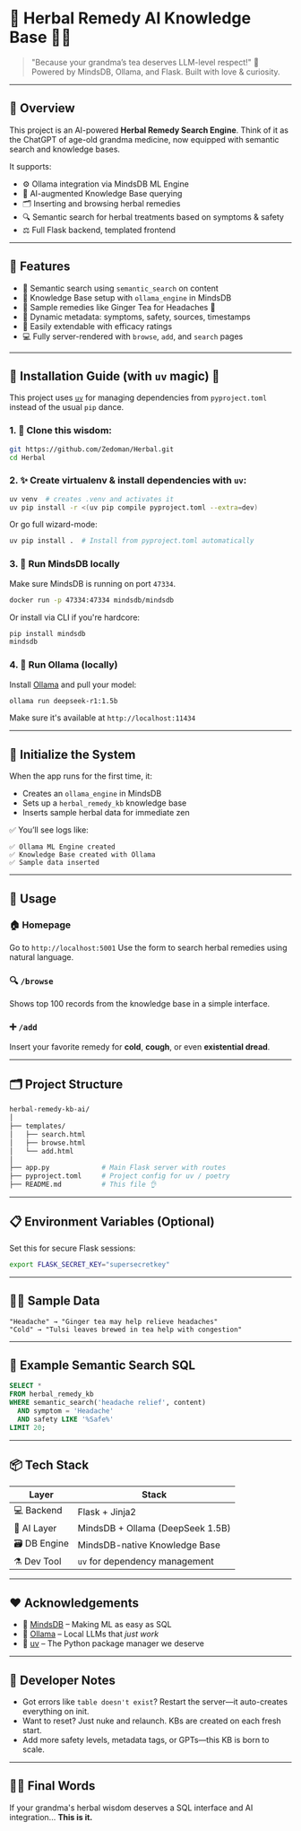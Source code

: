 # 🌿 Herbal Remedy AI Knowledge Base 🧠✨

> "Because your grandma’s tea deserves LLM-level respect!"
> 🔮 Powered by MindsDB, Ollama, and Flask. Built with love & curiosity.

---

## 📜 Overview

This project is an AI-powered **Herbal Remedy Search Engine**. Think of it as the ChatGPT of age-old grandma medicine, now equipped with semantic search and knowledge bases.

It supports:

* ⚙️ Ollama integration via MindsDB ML Engine
* 🧠 AI-augmented Knowledge Base querying
* 🗂️ Inserting and browsing herbal remedies
* 🔍 Semantic search for herbal treatments based on symptoms & safety
* ⚖️ Full Flask backend, templated frontend

---

## 🚀 Features

* 💬 Semantic search using `semantic_search` on content
* 🌱 Knowledge Base setup with `ollama_engine` in MindsDB
* 📆 Sample remedies like Ginger Tea for Headaches 🍵
* 📄 Dynamic metadata: symptoms, safety, sources, timestamps
* 🧪 Easily extendable with efficacy ratings
* 💻 Fully server-rendered with `browse`, `add`, and `search` pages

---

## 🔧 Installation Guide (with `uv` magic) 🦨

This project uses [`uv`](https://github.com/astral-sh/uv) for managing dependencies from `pyproject.toml` instead of the usual `pip` dance.

### 1. 🧪 Clone this wisdom:

```bash
git https://github.com/Zedoman/Herbal.git
cd Herbal
```

### 2. ✨ Create virtualenv & install dependencies with `uv`:

```bash
uv venv  # creates .venv and activates it
uv pip install -r <(uv pip compile pyproject.toml --extra=dev)
```

Or go full wizard-mode:

```bash
uv pip install .  # Install from pyproject.toml automatically
```

### 3. 🧠 Run MindsDB locally

Make sure MindsDB is running on port `47334`.

```bash
docker run -p 47334:47334 mindsdb/mindsdb
```

Or install via CLI if you're hardcore:

```bash
pip install mindsdb
mindsdb
```

### 4. 🤖 Run Ollama (locally)

Install [Ollama](https://ollama.com/download) and pull your model:

```bash
ollama run deepseek-r1:1.5b
```

Make sure it's available at `http://localhost:11434`

---

## 🧠 Initialize the System

When the app runs for the first time, it:

* Creates an `ollama_engine` in MindsDB
* Sets up a `herbal_remedy_kb` knowledge base
* Inserts sample herbal data for immediate zen

✅ You’ll see logs like:

```
✅ Ollama ML Engine created
✅ Knowledge Base created with Ollama
✅ Sample data inserted
```

---

## 🧪 Usage

### 🏠 Homepage

Go to `http://localhost:5001`
Use the form to search herbal remedies using natural language.

### 🔍 `/browse`

Shows top 100 records from the knowledge base in a simple interface.

### ➕ `/add`

Insert your favorite remedy for **cold**, **cough**, or even **existential dread**.

---

## 🗂️ Project Structure

```bash
herbal-remedy-kb-ai/
│
├── templates/
│   ├── search.html
│   ├── browse.html
│   └── add.html
│
├── app.py             # Main Flask server with routes
├── pyproject.toml     # Project config for uv / poetry
├── README.md          # This file 👌
```

---

## 📋 Environment Variables (Optional)

Set this for secure Flask sessions:

```bash
export FLASK_SECRET_KEY="supersecretkey"
```

---

## 🧑‍🎓 Sample Data

```text
"Headache" → "Ginger tea may help relieve headaches"
"Cold" → "Tulsi leaves brewed in tea help with congestion"
```

---

## 🧪 Example Semantic Search SQL

```sql
SELECT *
FROM herbal_remedy_kb
WHERE semantic_search('headache relief', content)
  AND symptom = 'Headache'
  AND safety LIKE '%Safe%'
LIMIT 20;
```

---

## 📦 Tech Stack

| Layer         | Stack                            |
| ------------- | -------------------------------- |
| 💻 Backend    | Flask + Jinja2                   |
| 🧠 AI Layer   | MindsDB + Ollama (DeepSeek 1.5B) |
| 🗃️ DB Engine | MindsDB-native Knowledge Base    |
| ⚗️ Dev Tool   | `uv` for dependency management   |

---

## ❤️ Acknowledgements

* 🧠 [MindsDB](https://mindsdb.com/) – Making ML as easy as SQL
* 🤖 [Ollama](https://ollama.com/) – Local LLMs that *just work*
* 🧪 [uv](https://github.com/astral-sh/uv) – The Python package manager we deserve

---

## 🦻 Developer Notes

* Got errors like `table doesn't exist`? Restart the server—it auto-creates everything on init.
* Want to reset? Just nuke and relaunch. KBs are created on each fresh start.
* Add more safety levels, metadata tags, or GPTs—this KB is born to scale.

---

## 🧝‍♂️ Final Words

If your grandma's herbal wisdom deserves a SQL interface and AI integration...
**This is it.**
